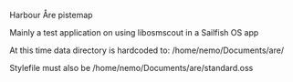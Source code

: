 Harbour Åre pistemap

Mainly a test application on using libosmscout in a Sailfish OS app

At this time data directory is hardcoded to:
/home/nemo/Documents/are/

Stylefile must also be 
/home/nemo/Documents/are/standard.oss
